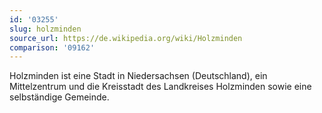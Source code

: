 ```yaml
---
id: '03255'
slug: holzminden
source_url: https://de.wikipedia.org/wiki/Holzminden
comparison: '09162'
---
```


Holzminden ist eine Stadt in Niedersachsen (Deutschland), ein Mittelzentrum und die Kreisstadt des Landkreises Holzminden sowie eine selbständige Gemeinde.
